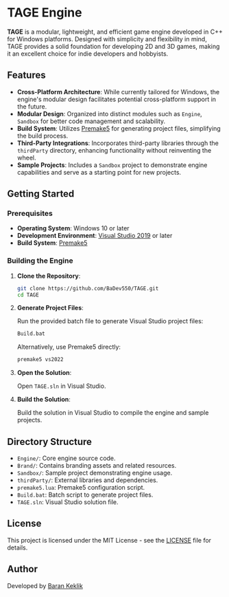 # TAGE Engine

**TAGE** is a modular, lightweight, and efficient game engine developed in C++ for Windows platforms. Designed with simplicity and flexibility in mind, TAGE provides a solid foundation for developing 2D and 3D games, making it an excellent choice for indie developers and hobbyists.

## Features

* **Cross-Platform Architecture**: While currently tailored for Windows, the engine's modular design facilitates potential cross-platform support in the future.
* **Modular Design**: Organized into distinct modules such as `Engine`, `Sandbox` for better code management and scalability.
* **Build System**: Utilizes [Premake5](https://premake.github.io/) for generating project files, simplifying the build process.
* **Third-Party Integrations**: Incorporates third-party libraries through the `thirdParty` directory, enhancing functionality without reinventing the wheel.
* **Sample Projects**: Includes a `Sandbox` project to demonstrate engine capabilities and serve as a starting point for new projects.

## Getting Started

### Prerequisites

* **Operating System**: Windows 10 or later
* **Development Environment**: [Visual Studio 2019](https://visualstudio.microsoft.com/) or later
* **Build System**: [Premake5](https://premake.github.io/)

### Building the Engine

1. **Clone the Repository**:

   ```bash
   git clone https://github.com/BaDev550/TAGE.git
   cd TAGE
   ```

2. **Generate Project Files**:

   Run the provided batch file to generate Visual Studio project files:

   ```bash
   Build.bat
   ```

   Alternatively, use Premake5 directly:

   ```bash
   premake5 vs2022
   ```

3. **Open the Solution**:

   Open `TAGE.sln` in Visual Studio.

4. **Build the Solution**:

   Build the solution in Visual Studio to compile the engine and sample projects.

## Directory Structure

* `Engine/`: Core engine source code.
* `Brand/`: Contains branding assets and related resources.
* `Sandbox/`: Sample project demonstrating engine usage.
* `thirdParty/`: External libraries and dependencies.
* `premake5.lua`: Premake5 configuration script.
* `Build.bat`: Batch script to generate project files.
* `TAGE.sln`: Visual Studio solution file.

## License

This project is licensed under the MIT License - see the [LICENSE](LICENSE) file for details.

## Author

Developed by [Baran Keklik](mailto:keklikbaran91@gmail.com)
